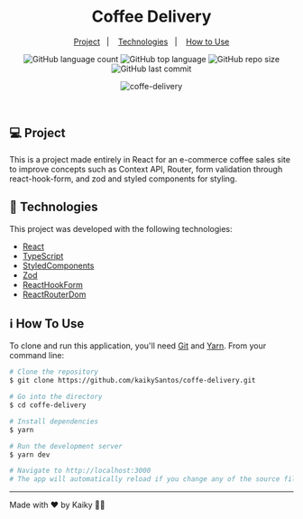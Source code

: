 <h1 align="center">
  Coffee Delivery
</h1>

<p align="center">
  <a href="#-project">Project</a>&nbsp;&nbsp;&nbsp;|&nbsp;&nbsp;&nbsp;
  <a href="#-technologies">Technologies</a>&nbsp;&nbsp;&nbsp;|&nbsp;&nbsp;&nbsp;
  <a href="#-how-to-use">How to Use</a>
</p>

<p align="center">
  <img alt="GitHub language count" src="https://img.shields.io/github/languages/count/kaikySantos/coffe-delivery">

  <img alt="GitHub top language" src="https://img.shields.io/github/languages/top/kaikySantos/coffe-delivery">

  <img alt="GitHub repo size" src="https://img.shields.io/github/repo-size/kaikySantos/coffe-delivery">

  <img alt="GitHub last commit" src="https://img.shields.io/github/last-commit/kaikySantos/coffe-delivery">
</p>

<p align="center">
  <img alt="coffe-delivery" src="https://user-images.githubusercontent.com/56506919/219960287-d0612632-6063-4624-8592-6c79acfa1701.png">
</p>

<br/>

## 💻 Project

This is a project made entirely in React for an e-commerce coffee sales site to improve concepts such as Context API, Router, form validation through react-hook-form, and zod and styled components for styling.

## 🚀 Technologies

This project was developed with the following technologies:

- [React](https://reactjs.org)
- [TypeScript](https://www.typescriptlang.org/)
- [StyledComponents](https://www.styled-components.com/)
- [Zod](https://zod.dev/)
- [ReactHookForm](https://react-hook-form.com/)
- [ReactRouterDom](https://reactrouter.com/)

## ℹ️ How To Use

To clone and run this application, you'll need [Git](https://git-scm.com) and [Yarn](https://legacy.yarnpkg.com). From your command line:

```bash
# Clone the repository
$ git clone https://github.com/kaikySantos/coffe-delivery.git

# Go into the directory
$ cd coffe-delivery

# Install dependencies
$ yarn

# Run the development server
$ yarn dev

# Navigate to http://localhost:3000
# The app will automatically reload if you change any of the source files.
```

---

Made with ♥ by Kaiky 👋🏻
